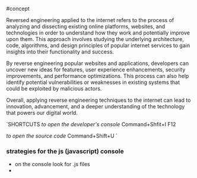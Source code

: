 #concept


Reversed engineering applied to the internet refers to the process of analyzing and dissecting existing online platforms, websites, and technologies in order to understand how they work and potentially improve upon them. This approach involves studying the underlying architecture, code, algorithms, and design principles of popular internet services to gain insights into their functionality and success.

By reverse engineering popular websites and applications, developers can uncover new ideas for features, user experience enhancements, security improvements, and performance optimizations. This process can also help identify potential vulnerabilities or weaknesses in existing systems that could be exploited by malicious actors.

Overall, applying reverse engineering techniques to the internet can lead to innovation, advancement, and a deeper understanding of the technology that powers our digital world.

`SHORTCUTS
*to open the developer's console*
Command+Shfit+I
F12

*to open the source code* 
Command+Shift+U
`

### strategies for the js (javascript) console

- on the console look for .js files 
- 
